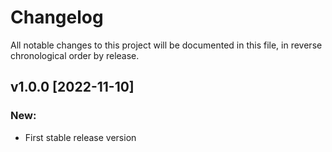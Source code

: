 # Changelog

All notable changes to this project will be documented in this file,
in reverse chronological order by release.

## v1.0.0 [2022-11-10]

### New:
* First stable release version
